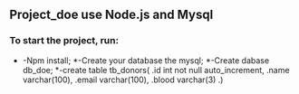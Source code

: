 ## Project_doe use Node.js and Mysql

### To start the project, run:
 * -Npm install;
 *-Create your database the mysql;
 *-Create dabase db_doe;
 *-create table tb_donors(
 .id int not null auto_increment,
.name varchar(100),
.email varchar(100),
.blood varchar(3)
.)
